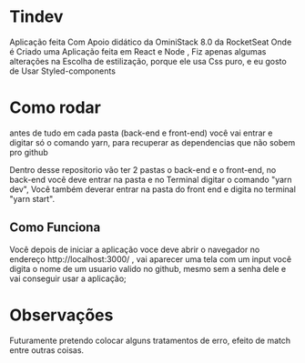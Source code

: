 # Tindev
Aplicação feita Com Apoio didático da OminiStack 8.0 da RocketSeat Onde é Criado uma Aplicação feita em React e Node , Fiz apenas algumas alterações na Escolha de estilização, porque ele usa Css puro, e eu gosto de Usar Styled-components

# Como rodar

antes de tudo em cada pasta (back-end e front-end) você vai entrar e digitar só o comando yarn, para recuperar as dependencias que não sobem pro github 

Dentro desse repositorio vão ter 2 pastas o back-end e o front-end, no back-end você deve entrar na pasta e no Terminal digitar o comando 
"yarn dev", Você também deverar entrar na pasta do front end e digita no terminal "yarn start".

## Como Funciona

Você depois de iniciar a aplicação voce deve abrir o navegador no endereço http://localhost:3000/ , vai aparecer uma tela com um input você digita o nome de um usuario valido no github, mesmo sem a senha dele e vai conseguir usar a aplicação;

# Observações 

Futuramente pretendo colocar alguns tratamentos de erro, efeito de match entre outras coisas. 

